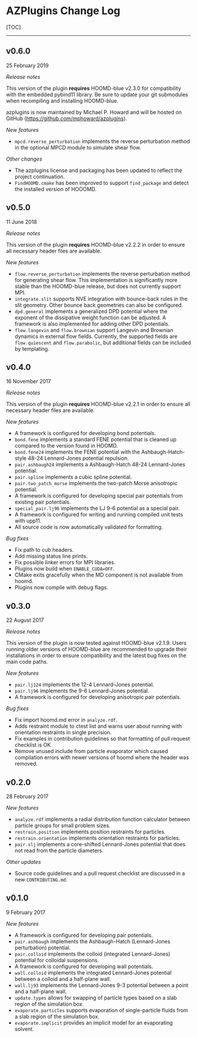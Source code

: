 # AZPlugins Change Log

[TOC]

---------
## v0.6.0

25 February 2019

*Release notes*

This version of the plugin **requires** HOOMD-blue v2.3.0 for compatibility
with the embedded pybind11 library. Be sure to update your git submodules
when recompiling and installing HOOMD-blue.

azplugins is now maintained by Michael P. Howard and will be hosted on
GitHub (https://github.com/mphoward/azplugins).

*New features*

* `mpcd.reverse_perturbation` implements the reverse perturbation method in
  the optional MPCD module to simulate shear flow.

*Other changes*

* The azplugins license and packaging has been updated to reflect the
  project continuation.
* `FindHOOMD.cmake` has been improved to support `find_package` and detect
   the installed version of HOOOMD.

## v0.5.0

11 June 2018

*Release notes*

This version of the plugin **requires** HOOMD-blue v2.2.2 in order to
ensure all necessary header files are available.

*New features*

* `flow.reverse_perturbation` implements the reverse perturbation method
  for generating shear flow. This implementation is significantly more stable
  than the HOOMD-blue release, but does not currently support MPI.
* `integrate.slit` supports NVE integration with bounce-back rules in the slit
  geometry. Other bounce back geometries can also be configured.
* `dpd.general` implements a generalized DPD potential where the exponent of
  the dissipative weight function can be adjusted. A framework is also
  implemented for adding other DPD potentials.
* `flow.langevin` and `flow.brownian` support Langevin and Brownian dynamics in
   external flow fields. Currently, the supported fields are `flow.quiescent`
   and `flow.parabolic`, but additional fields can be included by templating.

## v0.4.0

16 November 2017

*Release notes*

This version of the plugin **requires** HOOMD-blue v2.2.1 in order
to ensure all necessary header files are available.

*New features*

* A framework is configured for developing bond potentials.
* `bond.fene` implements a standard FENE potential that is cleaned up compared
   to the version found in HOOMD.
* `bond.fene24` implements the FENE potential with the Ashbaugh-Hatch-style
  48-24 Lennard-Jones potential repulsion.
* `pair.ashbaugh24` implements a Ashbaugh-Hatch 48-24 Lennard-Jones potential.
* `pair.spline` implements a cubic spline potential.
* `pair.two_patch_morse` implements the two-patch Morse anisotropic potential.
* A framework is configured for developing special pair potentials from existing
  pair potentials.
* `special_pair.lj96` implements the LJ 9-6 potential as a special pair.
* A framework is configured for writing and running compiled unit tests with upp11.
* All source code is now automatically validated for formatting.

*Bug fixes*

* Fix path to cub headers.
* Add missing status line prints.
* Fix possible linker errors for MPI libraries.
* Plugins now build when `ENABLE_CUDA=OFF`.
* CMake exits gracefully when the MD component is not available from hoomd.
* Plugins now compile with debug flags.

## v0.3.0

22 August 2017

*Release notes*

This version of the plugin is now tested against HOOMD-blue v2.1.9.
Users running older versions of HOOMD-blue are recommended to upgrade
their installations in order to ensure compatibility and the latest
bug fixes on the main code paths.

*New features*

* `pair.lj124` implements the 12-4 Lennard-Jones potential.
* `pair.lj96` implements the 9-6 Lennard-Jones potential.
* A framework is configured for developing anisotropic pair potentials.

*Bug fixes*

* Fix import hoomd.md error in `analyze.rdf`.
* Adds restraint module to ctest list and warns user about running
  with orientation restraints in single precision.
* Fix examples in contribution guidelines so that formatting of
  pull request checklist is OK.
* Remove unused include from particle evaporator which caused
  compilation errors with newer versions of hoomd where the header
  was removed.

## v0.2.0

28 February 2017

*New features*

* `analyze.rdf` implements a radial distribution function calculator
  between particle groups for small problem sizes.
* `restrain.position` implements position restraints for particles.
* `restrain.orientation` implements orientation restraints for particles.
* `pair.slj` implements a core-shifted Lennard-Jones potential that does
  not read from the particle diameters.

*Other updates*

* Source code guidelines and a pull request checklist are discussed in a
  new `CONTRIBUTING.md`.

## v0.1.0

9 February 2017

*New features*

* A framework is configured for developing pair potentials.
* `pair.ashbaugh` implements the Ashbaugh-Hatch (Lennard-Jones perturbation)
   potential.
* `pair.colloid` implements the colloid (integrated Lennard-Jones) potential
  for colloidal suspensions.
* A framework is configured for developing wall potentials.
* `wall.colloid` implements the integrated Lennard-Jones potential between
  a colloid and a half-plane wall.
* `wall.lj93` implements the Lennard-Jones 9-3 potential between a point
  and a half-plane wall.
* `update.types` allows for swapping of particle types based on a slab region
  of the simulation box.
* `evaporate.particles` supports evaporation of single-particle fluids from
  a slab region of the simulation box.
* `evaporate.implicit` provides an implicit model for an evaporating solvent.
